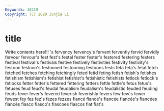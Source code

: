 ```yaml
---
Keywords: 30219
Copyright: (C) 2020 Junjie Li
---
```


# title

Write contents here!!!
's 
fervency 
fervency's 
fervent 
fervently
fervid 
fervidly 
fervour 
fervour's 
fest 
fest's 
festal 
fester 
fester's 
festered
festering 
festers 
festival 
festival's 
festivals 
festive 
festively 
festivities 
festivity 
festivity's
festoon 
festoon's 
festooned 
festooning 
festoons 
fests 
feta 
feta's 
fetal 
fetch
fetched 
fetches 
fetching 
fetchingly 
feted 
fetid 
feting 
fetish 
fetish's 
fetishes
fetishism 
fetishism's 
fetishist 
fetishist's 
fetishistic 
fetishists 
fetlock 
fetlock's 
fetlocks 
fetter
fetter's 
fettered 
fettering 
fetters 
fettle 
fettle's 
fetus 
fetus's 
fetuses 
feud
feud's 
feudal 
feudalism 
feudalism's 
feudalistic 
feuded 
feuding 
feuds 
fever 
fever's
fevered 
feverish 
feverishly 
fevers 
few 
few's 
fewer 
fewest 
fey 
fez
fez's 
fezes 
fezzes 
fiancé 
fiancé's 
fiancée 
fiancée's 
fiancées 
fiancés 
fiasco
fiasco's 
fiascoes 
fiascos 
fiat 
fiat's 
